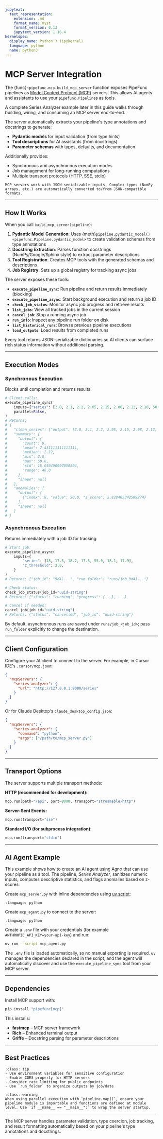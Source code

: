 ```yaml
---
jupytext:
  text_representation:
    extension: .md
    format_name: myst
    format_version: 0.13
    jupytext_version: 1.16.4
kernelspec:
  display_name: Python 3 (ipykernel)
  language: python
  name: python3
---
```


# MCP Server Integration

The {func}`~pipefunc.mcp.build_mcp_server` function exposes PipeFunc pipelines as [Model Context Protocol (MCP)](https://modelcontextprotocol.io/) servers.
This allows AI agents and assistants to use your ``pipefunc.Pipeline``s as tools.

A complete Series Analyzer example later in this guide walks through building, wiring, and consuming an MCP server end-to-end.

The server automatically extracts your pipeline's type annotations and docstrings to generate:
- **Pydantic models** for input validation (from type hints)
- **Tool descriptions** for AI assistants (from docstrings)
- **Parameter schemas** with types, defaults, and documentation

Additionally provides:
- Synchronous and asynchronous execution modes
- Job management for long-running computations
- Multiple transport protocols (HTTP, SSE, stdio)

```{note}
MCP servers work with JSON-serializable inputs. Complex types (NumPy arrays, etc.) are automatically converted to/from JSON-compatible formats.
```

---
## How It Works

When you call `build_mcp_server(pipeline)`:

1. **Pydantic Model Generation**: Uses {meth}`pipeline.pydantic_model() <pipefunc.Pipeline.pydantic_model>` to create validation schemas from type annotations
2. **Docstring Extraction**: Parses function docstrings (NumPy/Google/Sphinx style) to extract parameter descriptions
3. **Tool Registration**: Creates MCP tools with the generated schemas and descriptions
4. **Job Registry**: Sets up a global registry for tracking async jobs

The server exposes these tools:

- **`execute_pipeline_sync`**: Run pipeline and return results immediately (blocking)
- **`execute_pipeline_async`**: Start background execution and return a job ID
- **`check_job_status`**: Monitor async job progress and retrieve results
- **`list_jobs`**: View all tracked jobs in the current session
- **`cancel_job`**: Stop a running async job
- **`run_info`**: Inspect any pipeline run folder on disk
- **`list_historical_runs`**: Browse previous pipeline executions
- **`load_outputs`**: Load results from completed runs

Every tool returns JSON-serializable dictionaries so AI clients can surface rich status information without additional parsing.

---

## Execution Modes

### Synchronous Execution

Blocks until completion and returns results:

```python
# Client calls:
execute_pipeline_sync(
    inputs={"series": [2.0, 2.1, 2.2, 2.05, 2.15, 2.08, 2.12, 2.18, 50.0]},
    parallel=False,
)
# Returns:
# {
#   "clean_series": {"output": [2.0, 2.1, 2.2, 2.05, 2.15, 2.08, 2.12, 2.18, 50.0], "shape": null},
#   "summary": {
#     "output": {
#       "count": 9,
#       "mean": 7.431111111111111,
#       "median": 2.12,
#       "min": 2.0,
#       "max": 50.0,
#       "std": 15.050490907050504,
#       "range": 48.0
#     },
#     "shape": null
#   },
#   "anomalies": {
#     "output": [
#       {"index": 8, "value": 50.0, "z_score": 2.828405342509274}
#     ],
#     "shape": null
#   }
# }
```

### Asynchronous Execution

Returns immediately with a job ID for tracking:

```python
# Start job:
execute_pipeline_async(
    inputs={
        "series": [18, 17.5, 18.2, 17.8, 55.0, 18.1, 17.9],
        "z_threshold": 2.0,
    }
)
# Returns: {"job_id": "9d41...", "run_folder": "runs/job_9d41..."}

# Check status:
check_job_status(job_id="uuid-string")
# Returns: {"status": "running", "progress": {...}, ...}

# Cancel if needed:
cancel_job(job_id="uuid-string")
# Returns: {"status": "cancelled", "job_id": "uuid-string"}
```

By default, asynchronous runs are saved under `runs/job_<job_id>`; pass `run_folder` explicitly to change the destination.

---

## Client Configuration

Configure your AI client to connect to the server. For example, in Cursor IDE's `.cursor/mcp.json`:

```json
{
  "mcpServers": {
    "series-analyzer": {
      "url": "http://127.0.0.1:8000/series"
    }
  }
}
```

Or for Claude Desktop's `claude_desktop_config.json`:

```json
{
  "mcpServers": {
    "series-analyzer": {
      "command": "python",
      "args": ["/path/to/mcp_server.py"]
    }
  }
}
```

---

## Transport Options

The server supports multiple transport methods:

**HTTP (recommended for development):**

```python
mcp.run(path="/api", port=8000, transport="streamable-http")
```

**Server-Sent Events:**

```python
mcp.run(transport="sse")
```

**Standard I/O (for subprocess integration):**

```python
mcp.run(transport="stdio")
```

---

## AI Agent Example

This example shows how to create an AI agent using [Agno](https://github.com/agno-agi/agno) that can use your pipeline as a tool. The pipeline, *Series Analyzer*, sanitizes numeric inputs, computes descriptive statistics, and flags anomalies based on z-scores:

Create `mcp_server.py` with inline dependencies using [uv script](https://docs.astral.sh/uv/guides/scripts/):

```{literalinclude} mcp_server.py
:language: python
```

Create `mcp_agent.py` to connect to the server:

```{literalinclude} mcp_agent.py
:language: python
```

Create a `.env` file with your credentials (for example `ANTHROPIC_API_KEY=your-api-key`) and run:

```bash
uv run --script mcp_agent.py
```

The `.env` file is loaded automatically, so no manual exporting is required. `uv` manages the dependencies declared in the script, and the agent will automatically discover and use the `execute_pipeline_sync` tool from your MCP server.

---


## Dependencies

Install MCP support with:

```bash
pip install "pipefunc[mcp]"
```

This installs:

- **fastmcp** – MCP server framework
- **Rich** – Enhanced terminal output
- **Griffe** – Docstring parsing for parameter descriptions

---

## Best Practices

```{admonition} Production Deployment
:class: tip
- Use environment variables for sensitive configuration
- Enable CORS properly for HTTP servers
- Consider rate limiting for public endpoints
- Use `run_folder` to organize outputs by job/date
```

```{admonition} Parallel Execution
:class: warning
When using parallel execution with `pipeline.map()`, ensure your pipeline module is importable and functions are defined at module level. Use `if __name__ == "__main__":` to wrap the server startup.
```

---

The MCP server handles parameter validation, type coercion, job tracking, and result formatting automatically based on your pipeline's type annotations and docstrings.
